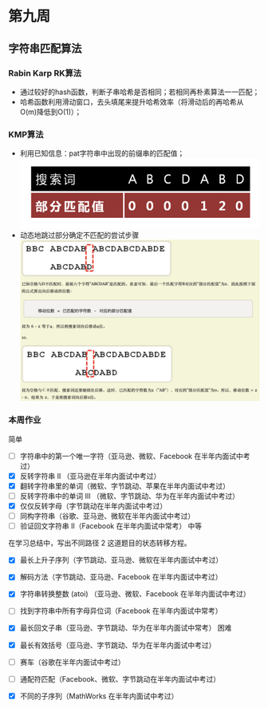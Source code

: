 # 第九周
## 字符串匹配算法
### Rabin Karp RK算法
- 通过较好的hash函数，判断子串哈希是否相同；若相同再朴素算法一一匹配；
- 哈希函数利用滑动窗口，去头填尾来提升哈希效率（将滑动后的再哈希从O(m)降低到O(1)）；

### KMP算法
- 利用已知信息：pat字符串中出现的前缀串的匹配值；
![avatar](1.png)
- 动态地跳过部分确定不匹配的尝试步骤
![avatar](2.jpg)

### 本周作业
简单
- [ ] 字符串中的第一个唯一字符（亚马逊、微软、Facebook 在半年内面试中考过）
- [x] 反转字符串 II （亚马逊在半年内面试中考过）
- [x] 翻转字符串里的单词（微软、字节跳动、苹果在半年内面试中考过）
- [ ] 反转字符串中的单词 III （微软、字节跳动、华为在半年内面试中考过）
- [x] 仅仅反转字母（字节跳动在半年内面试中考过）
- [ ] 同构字符串（谷歌、亚马逊、微软在半年内面试中考过）
- [ ] 验证回文字符串 Ⅱ（Facebook 在半年内面试中常考）
中等

在学习总结中，写出不同路径 2 这道题目的状态转移方程。
- [x] 最长上升子序列（字节跳动、亚马逊、微软在半年内面试中考过）
- [x] 解码方法（字节跳动、亚马逊、Facebook 在半年内面试中考过）
- [x] 字符串转换整数 (atoi) （亚马逊、微软、Facebook 在半年内面试中考过）
- [ ] 找到字符串中所有字母异位词（Facebook 在半年内面试中常考）
- [x] 最长回文子串（亚马逊、字节跳动、华为在半年内面试中常考）
困难

- [x] 最长有效括号（亚马逊、字节跳动、华为在半年内面试中考过）
- [ ] 赛车（谷歌在半年内面试中考过）
- [ ] 通配符匹配（Facebook、微软、字节跳动在半年内面试中考过）
- [x] 不同的子序列（MathWorks 在半年内面试中考过）
